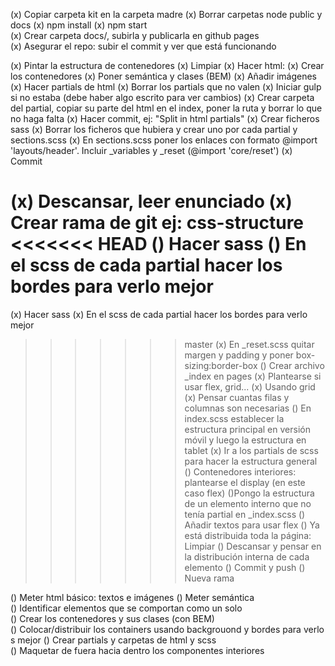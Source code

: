(x) Copiar carpeta kit en la carpeta madre
(x) Borrar carpetas node public y docs
(x) npm install
(x) npm start
(x) Crear carpeta docs/, subirla y publicarla en github pages
(x) Asegurar el repo: subir el commit y ver que está funcionando

(x) Pintar la estructura de contenedores
(x) Limpiar
(x) Hacer html:
(x) Crear los contenedores
(x) Poner semántica y clases (BEM)
(x) Añadir imágenes
(x) Hacer partials de html
(x) Borrar los partials que no valen
(x) Iniciar gulp si no estaba (debe haber algo escrito para ver cambios)
(x) Crear carpeta del partial, copiar su parte del html en el index, poner la ruta y borrar lo que no haga falta
(x) Hacer commit, ej: "Split in html partials"
(x) Crear ficheros sass
(x) Borrar los ficheros que hubiera y crear uno por cada partial y sections.scss
(x) En sections.scss poner los enlaces con formato @import 'layouts/header'. Incluir \_variables y \_reset (@import 'core/reset')
(x) Commit

(x) Descansar, leer enunciado
(x) Crear rama de git ej: css-structure
<<<<<<< HEAD
() Hacer sass
() En el scss de cada partial hacer los bordes para verlo mejor
=======
(x) Hacer sass
(x) En el scss de cada partial hacer los bordes para verlo mejor
>>>>>>> master
(x) En \_reset.scss quitar margen y padding y poner box-sizing:border-box
() Crear archivo \_index en pages
(x) Plantearse si usar flex, grid...
(x) Usando grid
(x) Pensar cuantas filas y columnas son necesarias
() En index.scss establecer la estructura principal en versión móvil y luego la estructura en tablet
(x) Ir a los partials de scss para hacer la estructura general
() Contenedores interiores: plantearse el display (en este caso flex)
()Pongo la estructura de un elemento interno que no tenía partial en \_index.scss
() Añadir textos para usar flex
() Ya está distribuida toda la página: Limpiar
() Descansar y pensar en la distribución interna de cada elemento
() Commit y push
() Nueva rama

() Meter html básico: textos e imágenes
() Meter semántica
() Identificar elementos que se comportan como un solo
() Crear los contenedores y sus clases (con BEM)
() Colocar/distribuir los containers usando backgrouond y bordes para verlos mejor
() Crear partials y carpetas de html y scss 
() Maquetar de fuera hacia dentro los componentes interiores
